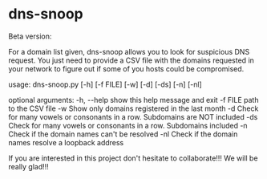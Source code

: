 dns-snoop
=========
Beta version:

For a domain list given, dns-snoop allows you to look for suspicious DNS request. You just need to provide a CSV file with the domains requested in your network to figure out if some of you hosts could be compromised.

usage: dns-snoop.py [-h] [-f FILE] [-w] [-d] [-ds] [-n] [-nl]

optional arguments:
  -h, --help  show this help message and exit
  -f FILE     path to the CSV file
  -w          Show only domains registered in the last month
  -d          Check for many vowels or consonants in a row. Subdomains are NOT
              included
  -ds         Check for many vowels or consonants in a row. Subdomains
              included
  -n          Check if the domain names can't be resolved
  -nl         Check if the domain names resolve a loopback address

If you are interested in this project don't hesitate to collaborate!!! We will be really glad!!!

